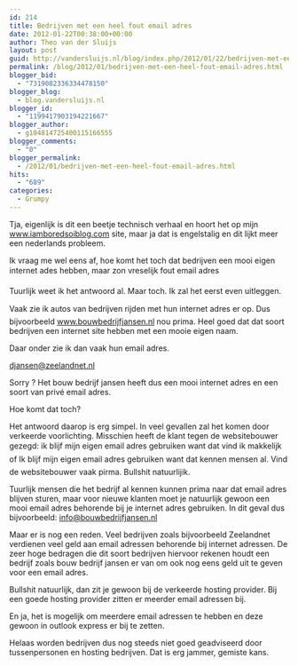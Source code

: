 ```yaml
---
id: 214
title: Bedrijven met een heel fout email adres
date: 2012-01-22T00:38:00+00:00
author: Theo van der Sluijs
layout: post
guid: http://vandersluijs.nl/blog/index.php/2012/01/22/bedrijven-met-een-heel-fout-email-adres/
permalink: /blog/2012/01/bedrijven-met-een-heel-fout-email-adres.html
blogger_bid:
  - "7319082336334478150"
blogger_blog:
  - blog.vandersluijs.nl
blogger_id:
  - "1199417903194221667"
blogger_author:
  - g104814725400115166555
blogger_comments:
  - "0"
blogger_permalink:
  - /2012/01/bedrijven-met-een-heel-fout-email-adres.html
hits:
  - "689"
categories:
  - Grumpy
---
```

Tja, eigenlijk is dit een beetje technisch verhaal en hoort het op mijn www.iamboredsoiblog.com site, maar ja dat is engelstalig en dit lijkt meer een nederlands probleem.

Ik vraag me wel eens af, hoe komt het toch dat bedrijven een mooi eigen internet ades hebben, maar zon vreselijk fout email adres

Tuurlijk weet ik het antwoord al. Maar toch. Ik zal het eerst even uitleggen.

Vaak zie ik autos van bedrijven rijden met hun internet adres er op. Dus bijvoorbeeld www.bouwbedrijfjansen.nl nou prima. Heel goed dat dat soort bedrijven een internet site hebben met een mooie eigen naam.

Daar onder zie ik dan vaak hun email adres.

djansen@zeelandnet.nl

Sorry ? Het bouw bedrijf jansen heeft dus een mooi internet adres en een soort van privé email adres.

Hoe komt dat toch?

Het antwoord daarop is erg simpel. In veel gevallen zal het komen door verkeerde voorlichting. Misschien heeft de klant tegen de websitebouwer gezegd: ik blijf mijn eigen email adres gebruiken want dat vind ik makkelijk of Ik blijf mijn eigen email adres gebruiken want dat kennen mensen al. Vind de websitebouwer vaak pirma. Bullshit natuurlijik.

Tuurlijk mensen die het bedrijf al kennen kunnen prima naar dat email adres blijven sturen, maar voor nieuwe klanten moet je natuurlijk gewoon een mooi email adres behorende bij je internet adres gebruiken. In dit geval dus bijvoorbeeld: info@bouwbedrijfjansen.nl

Maar er is nog een reden. Veel bedrijven zoals bijvoorbeeld Zeelandnet verdienen veel geld aan email adressen behorende bij internet adressen. De zeer hoge bedragen die dit soort bedrijven hiervoor rekenen houdt een bedrijf zoals bouw bedrijf jansen er van om ook nog eens geld uit te geven voor een email adres.

Bullshit natuurlijk, dan zit je gewoon bij de verkeerde hosting provider. Bij een goede hosting provider zitten er meerder email adressen bij.

En ja, het is mogelijk om meerdere email adressen te hebben en deze gewoon in outlook express er bij te zetten.

Helaas worden bedrijven dus nog steeds niet goed geadviseerd door tussenpersonen en hosting bedrijven. Dat is erg jammer, gemiste kans.